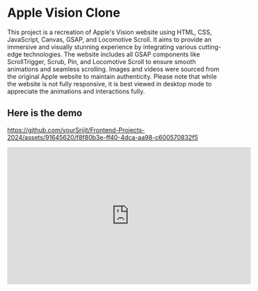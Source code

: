 # Apple Vision Clone
This project is a recreation of Apple's Vision website using HTML, CSS, JavaScript, Canvas, GSAP, and Locomotive Scroll. It aims to provide an immersive and visually stunning experience by integrating various cutting-edge technologies. The website includes all GSAP components like ScrollTrigger, Scrub, Pin, and Locomotive Scroll to ensure smooth animations and seamless scrolling. Images and videos were sourced from the original Apple website to maintain authenticity. Please note that while the website is not fully responsive, it is best viewed in desktop mode to appreciate the animations and interactions fully.

## Here is the demo

https://github.com/yourSrijit/Frontend-Projects-2024/assets/91645620/f8f80b3e-ff40-4dca-aa98-c600570832f5


<iframe width="560" height="315" src="https://www.youtube.com/embed/P3fHboyHvkg?autoplay=1&mute=1&loop=1&playlist=P3fHboyHvkg" title="YouTube video player" frameborder="0" allow="accelerometer; autoplay; clipboard-write; encrypted-media; gyroscope; picture-in-picture" allowfullscreen></iframe>
